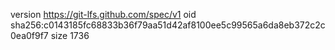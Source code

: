 version https://git-lfs.github.com/spec/v1
oid sha256:c0143185fc68833b36f79aa51d42af8100ee5c99565a6da8eb372c2c0ea0f9f7
size 1736
